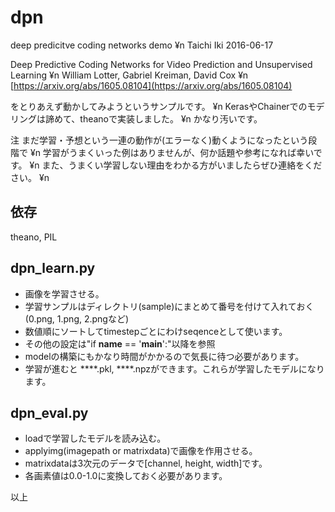 # dpn
deep predicitve coding networks demo ¥n
Taichi Iki 2016-06-17

Deep Predictive Coding Networks for Video Prediction and Unsupervised Learning ¥n
William Lotter, Gabriel Kreiman, David Cox ¥n
[https://arxiv.org/abs/1605.08104](https://arxiv.org/abs/1605.08104)

をとりあえず動かしてみようというサンプルです。 ¥n
KerasやChainerでのモデリングは諦めて、theanoで実装しました。 ¥n
かなり汚いです。

注
まだ学習・予想という一連の動作が(エラーなく)動くようになったという段階で ¥n
学習がうまくいった例はありませんが、何か話題や参考になれば幸いです。 ¥n
また、うまくい学習しない理由をわかる方がいましたらぜひ連絡をください。 ¥n

## 依存
theano, PIL

## dpn_learn.py
* 画像を学習させる。
* 学習サンプルはディレクトリ(sample)にまとめて番号を付けて入れておく(0.png, 1.png, 2.pngなど)
* 数値順にソートしてtimestepごとにわけseqenceとして使います。
* その他の設定は"if __name__ == '__main__':"以降を参照
* modelの構築にもかなり時間がかかるので気長に待つ必要があります。
* 学習が進むと ****.pkl, ****.npzができます。これらが学習したモデルになります。

## dpn_eval.py
* loadで学習したモデルを読み込む。
* applyimg(imagepath or matrixdata)で画像を作用させる。
* matrixdataは3次元のデータで[channel, height, width]です。
* 各画素値は0.0-1.0に変換しておく必要があります。

以上
